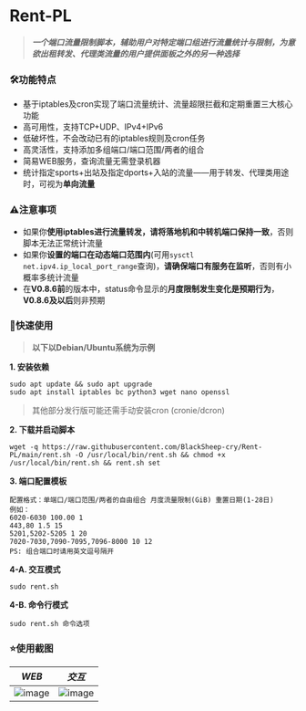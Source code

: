 # Rent-PL
> ***一个端口流量限制脚本，辅助用户对特定端口组进行流量统计与限制，为意欲出租转发、代理类流量的用户提供面板之外的另一种选择***

### 🛠功能特点
- 基于iptables及cron实现了端口流量统计、流量超限拦截和定期重置三大核心功能
- 高可用性，支持TCP+UDP、IPv4+IPv6
- 低破坏性，不会改动已有的iptables规则及cron任务
- 高灵活性，支持添加多组端口/端口范围/两者的组合
- 简易WEB服务，查询流量无需登录机器
- 统计指定sports+出站及指定dports+入站的流量——用于转发、代理类用途时，可视为****单向流量****

### ⚠注意事项
- 如果你****使用iptables进行流量转发，请将落地机和中转机端口保持一致****，否则脚本无法正常统计流量
- 如果你****设置的端口在动态端口范围内****(可用```sysctl net.ipv4.ip_local_port_range```查询)，****请确保端口有服务在监听****，否则有小概率多统计流量
- 在****V0.8.6前****的版本中，status命令显示的****月度限制发生变化是预期行为****，****V0.8.6及以后****则非预期

### 📑快速使用
> **以下以Debian/Ubuntu系统为示例**

****1. 安装依赖****

```
sudo apt update && sudo apt upgrade
sudo apt install iptables bc python3 wget nano openssl
```
> 其他部分发行版可能还需手动安装cron (cronie/dcron)

****2. 下载并启动脚本****
```
wget -q https://raw.githubusercontent.com/BlackSheep-cry/Rent-PL/main/rent.sh -O /usr/local/bin/rent.sh && chmod +x /usr/local/bin/rent.sh && rent.sh set
```

****3. 端口配置模板****
```
配置格式：单端口/端口范围/两者的自由组合 月度流量限制(GiB) 重置日期(1-28日)
例如：
6020-6030 100.00 1
443,80 1.5 15
5201,5202-5205 1 20 
7020-7030,7090-7095,7096-8000 10 12
PS: 组合端口时请用英文逗号隔开
```

****4-A. 交互模式****
```
sudo rent.sh
```

****4-B. 命令行模式****
```
sudo rent.sh 命令选项
```

### ⭐使用截图
|***WEB***|***交互***|
|---|---|
|![image](https://raw.githubusercontent.com/BlackSheep-cry/Rent-PL/main/images/WEB.png)|![image](https://raw.githubusercontent.com/BlackSheep-cry/Rent-PL/main/images/interactive2.png)|
